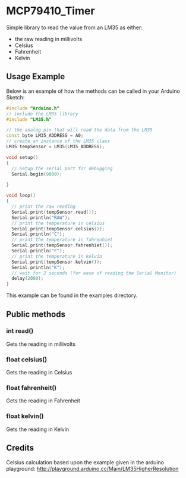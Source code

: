 # MCP79410_Timer
Simple library to read the value from an LM35 as either:

* the raw reading in millivolts
* Celsius
* Fahrenheit
* Kelvin

## Usage Example
Below is an example of how the methods can be called in your Arduino Sketch:
```c++
#include "Arduino.h"
// include the LM35 library
#include "LM35.h"

// the analog pin that will read the data from the LM35
const byte LM35_ADDRESS = A0;
// create an instance of the LM35 class
LM35 tempSensor = LM35(LM35_ADDRESS);

void setup()
{
  // Setup the serial port for debugging
  Serial.begin(9600);

}

void loop()
{
  // print the raw reading
  Serial.print(tempSensor.read());
  Serial.println("RAW");
  // print the temperature in celsius
  Serial.print(tempSensor.celsius());
  Serial.println("C");
  // print the temperature in fahrenhiet
  Serial.print(tempSensor.fahrenhiet());
  Serial.println("F");
  // print the temperature in kelvin
  Serial.print(tempSensor.kelvin());
  Serial.println("K");
  // wait for 2 seconds (for ease of reading the Serial Monitor)
  delay(2000);
}
```

This example can be found in the examples directory.

## Public methods

### int read()
Gets the reading in millivolts

### float celsius()
Gets the reading in Celsius

### float fahrenheit()
Gets the reading in Fahrenheit

### float kelvin()
Gets the reading in Kelvin

## Credits
Celsius calculation based upon the example given in the arduino playground:
http://playground.arduino.cc/Main/LM35HigherResolution
